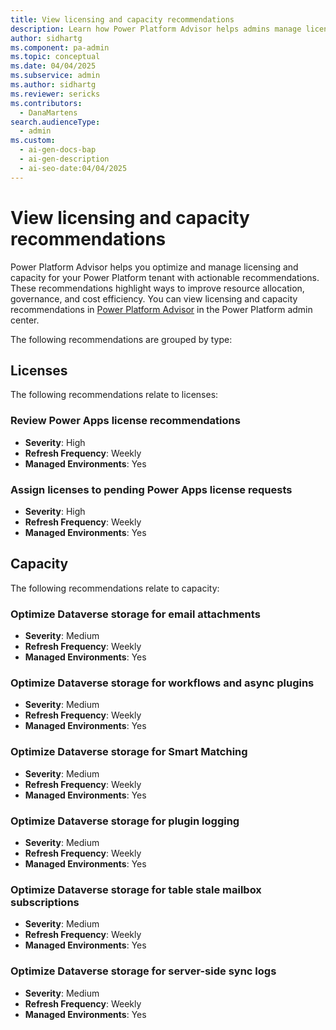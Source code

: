 ```yaml
---
title: View licensing and capacity recommendations
description: Learn how Power Platform Advisor helps admins manage licenses and capacity with weekly recommendations for better efficiency.
author: sidhartg
ms.component: pa-admin
ms.topic: conceptual
ms.date: 04/04/2025
ms.subservice: admin
ms.author: sidhartg
ms.reviewer: sericks
ms.contributors:
  - DanaMartens
search.audienceType:
  - admin
ms.custom:
  - ai-gen-docs-bap
  - ai-gen-description
  - ai-seo-date:04/04/2025
---
```


# View licensing and capacity recommendations

Power Platform Advisor helps you optimize and manage licensing and capacity for your Power Platform tenant with actionable recommendations. These recommendations highlight ways to improve resource allocation, governance, and cost efficiency. You can view licensing and capacity recommendations in [Power Platform Advisor](power-platform-advisor.md) in the Power Platform admin center.

The following recommendations are grouped by type:

## Licenses

The following recommendations relate to licenses:

### Review Power Apps license recommendations

- **Severity**: High  
- **Refresh Frequency**: Weekly  
- **Managed Environments**: Yes  

### Assign licenses to pending Power Apps license requests

- **Severity**: High  
- **Refresh Frequency**: Weekly  
- **Managed Environments**: Yes  

## Capacity

The following recommendations relate to capacity:

### Optimize Dataverse storage for email attachments

- **Severity**: Medium  
- **Refresh Frequency**: Weekly  
- **Managed Environments**: Yes  

### Optimize Dataverse storage for workflows and async plugins

- **Severity**: Medium  
- **Refresh Frequency**: Weekly  
- **Managed Environments**: Yes  

### Optimize Dataverse storage for Smart Matching

- **Severity**: Medium  
- **Refresh Frequency**: Weekly  
- **Managed Environments**: Yes  

### Optimize Dataverse storage for plugin logging

- **Severity**: Medium  
- **Refresh Frequency**: Weekly  
- **Managed Environments**: Yes  

### Optimize Dataverse storage for table stale mailbox subscriptions

- **Severity**: Medium  
- **Refresh Frequency**: Weekly  
- **Managed Environments**: Yes  

### Optimize Dataverse storage for server-side sync logs

- **Severity**: Medium  
- **Refresh Frequency**: Weekly  
- **Managed Environments**: Yes  
